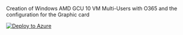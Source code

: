 Creation of Windows AMD GCU 10 VM Multi-Users with O365 and the configuration for the Graphic card

[![Deploy to Azure](https://aka.ms/deploytoazurebutton)](https://portal.azure.com/#create/Microsoft.Template/uri/)